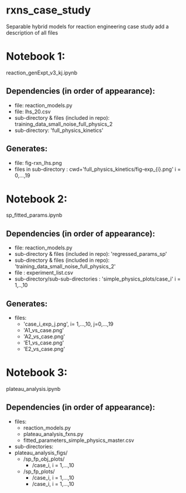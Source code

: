 # rxns_case_study
Separable hybrid models for reaction engineering case study
add a description of all files


# Notebook 1:
reaction_genExpt_v3_kj.ipynb

## Dependencies (in order of appearance):
* file: reaction_models.py
* file: lhs_20.csv
* sub-directory & files (included in repo): training_data_small_noise_full_physics_2
* sub-directory: 'full_physics_kinetics'

## Generates:
* file: fig-rxn_lhs.png
* files in sub-directory : cwd+'full_physics_kinetics/fig-exp_{i}.png' i = 0,...,19

# Notebook 2:
sp_fitted_params.ipynb

## Dependencies (in order of appearance):
* file: reaction_models.py
* sub-directory & files (included in repo): 'regressed_params_sp'
* sub-directory & files (included in repo): 'training_data_small_noise_full_physics_2'
* file : experiment_list.csv
* sub-directory/sub-sub-directories : 'simple_physics_plots/case_i' i = 1,..,10

## Generates:
* files: 
  * 'case_i_exp_j.png', i= 1,...,10, j=0,...,19
  * 'A1_vs_case.png'
  * 'A2_vs_case.png'
  * 'E1_vs_case.png'
  * 'E2_vs_case.png'

# Notebook 3:
plateau_analysis.ipynb

## Dependencies (in order of appearance):
* files:
  * reaction_models.py
  * plateau_analysis_fxns.py
  * fitted_parameters_simple_physics_master.csv
 * sub-directories:
  * plateau_analysis_figs/
    * /sp_fp_obj_plots/
      * /case_i, i = 1,...,10
    * /sp_fp_plots/
      * /case_i, i = 1,...,10
      * /case_i, i = 1,...,10
